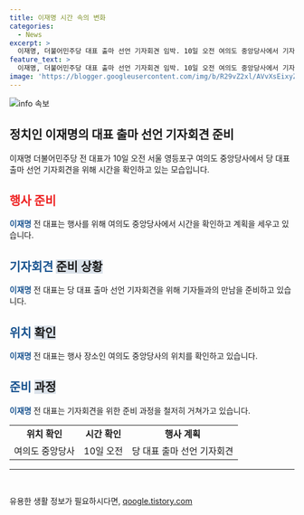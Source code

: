 ```yaml
---
title: 이재명 시간 속의 변화
categories:
  - News
excerpt: >
  이재명, 더불어민주당 대표 출마 선언 기자회견 임박. 10일 오전 여의도 중앙당사에서 기자회견을 준비하는 이재명. 관심 집중.
feature_text: >
  이재명, 더불어민주당 대표 출마 선언 기자회견 임박. 10일 오전 여의도 중앙당사에서 기자회견을 준비하는 이재명. 관심 집중.
image: 'https://blogger.googleusercontent.com/img/b/R29vZ2xl/AVvXsEixyZcFfHzMRdzZMjFBmAUKJYCLCGyLL1o632UiGVXcaFdKo_bkvkuCioo0uUKlGfBVcT3P84aROyZIXSBEx3Aw5nCQ3pTgDom1WDC4m8eifvWiAmWEEVb4x6G_l8C0QH225ldMjyaFvpxGEBGNO37VmDTDMHGhJPq73UglMfDca1-0aw/s1600/blogspot.png'
---
```


<p><img src="https://blogger.googleusercontent.com/img/b/R29vZ2xl/AVvXsEixyZcFfHzMRdzZMjFBmAUKJYCLCGyLL1o632UiGVXcaFdKo_bkvkuCioo0uUKlGfBVcT3P84aROyZIXSBEx3Aw5nCQ3pTgDom1WDC4m8eifvWiAmWEEVb4x6G_l8C0QH225ldMjyaFvpxGEBGNO37VmDTDMHGhJPq73UglMfDca1-0aw/s1600/blogspot.png" alt="info 속보" /></p>

<h2 data-ke-size="size26">정치인 이재명의 대표 출마 선언 기자회견 준비</h2>

<p data-ke-size="size16">이재명 더불어민주당 전 대표가 10일 오전 서울 영등포구 여의도 중앙당사에서 당 대표 출마 선언 기자회견을 위해 시간을 확인하고 있는 모습입니다.</p>

<h2 data-ke-size="size26"><b><span style="color: #ee2323;">행사 준비</span></b></h2>

<p data-ke-size="size16"><b><span style="color: #1a5490;">이재명</span></b> 전 대표는 행사를 위해 여의도 중앙당사에서 시간을 확인하고 계획을 세우고 있습니다.</p>

<h2 data-ke-size="size26"><b><span style="color: #1a5490;">기자회견</span></b> <b><span style="background-color: #21538527;">준비 상황</span></b></h2>

<p data-ke-size="size16"><b><span style="color: #1a5490;">이재명</span></b> 전 대표는 당 대표 출마 선언 기자회견을 위해 기자들과의 만남을 준비하고 있습니다.</p>

<h2 data-ke-size="size26"><b><span style="color: #1a5490;">위치</span></b> <b><span style="background-color: #21538527;">확인</span></b></h2>

<p data-ke-size="size16"><b><span style="color: #1a5490;">이재명</span></b> 전 대표는 행사 장소인 여의도 중앙당사의 위치를 확인하고 있습니다.</p>

<h2 data-ke-size="size26"><b><span style="color: #1a5490;">준비</span></b> <b><span style="background-color: #21538527;">과정</span></b></h2>

<p data-ke-size="size16"><b><span style="color: #1a5490;">이재명</span></b> 전 대표는 기자회견을 위한 준비 과정을 철저히 거쳐가고 있습니다.</p>

<table>
  <tr>
    <td style="text-align: center; height: 17px;"><b>위치 확인</b></td>
    <td style="text-align: center; height: 17px;"><b>시간 확인</b></td>
    <td style="text-align: center; height: 17px;"><b>행사 계획</b></td>
  </tr>
  <tr>
    <td style="text-align: center; height: 17px;">여의도 중앙당사</td>
    <td style="text-align: center; height: 17px;">10일 오전</td>
    <td style="text-align: center; height: 17px;">당 대표 출마 선언 기자회견</td>
  </tr>
</table>

<hr>

<p data-ke-size="size16">&nbsp;</p>
유용한 생활 정보가 필요하시다면, <a href="https://qoogle.tistory.com" rel="dofollow">qoogle.tistory.com</a>


